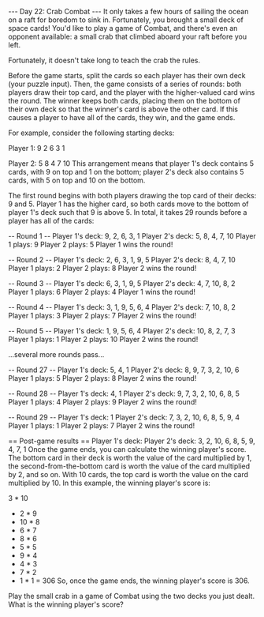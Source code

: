 --- Day 22: Crab Combat --- It only takes a few hours of sailing the ocean on a raft for boredom to sink in.
Fortunately, you brought a small deck of space cards! You'd like to play a game of Combat, and there's even an opponent
available: a small crab that climbed aboard your raft before you left.

Fortunately, it doesn't take long to teach the crab the rules.

Before the game starts, split the cards so each player has their own deck (your puzzle input). Then, the game consists
of a series of rounds: both players draw their top card, and the player with the higher-valued card wins the round. The
winner keeps both cards, placing them on the bottom of their own deck so that the winner's card is above the other card.
If this causes a player to have all of the cards, they win, and the game ends.

For example, consider the following starting decks:

Player 1:
9 2 6 3 1

Player 2:
5 8 4 7 10 This arrangement means that player 1's deck contains 5 cards, with 9 on top and 1 on the bottom; player 2's
deck also contains 5 cards, with 5 on top and 10 on the bottom.

The first round begins with both players drawing the top card of their decks: 9 and 5. Player 1 has the higher card, so
both cards move to the bottom of player 1's deck such that 9 is above 5. In total, it takes 29 rounds before a player
has all of the cards:

-- Round 1 -- Player 1's deck: 9, 2, 6, 3, 1 Player 2's deck: 5, 8, 4, 7, 10 Player 1 plays: 9 Player 2 plays: 5 Player
1 wins the round!

-- Round 2 -- Player 1's deck: 2, 6, 3, 1, 9, 5 Player 2's deck: 8, 4, 7, 10 Player 1 plays: 2 Player 2 plays: 8 Player
2 wins the round!

-- Round 3 -- Player 1's deck: 6, 3, 1, 9, 5 Player 2's deck: 4, 7, 10, 8, 2 Player 1 plays: 6 Player 2 plays: 4 Player
1 wins the round!

-- Round 4 -- Player 1's deck: 3, 1, 9, 5, 6, 4 Player 2's deck: 7, 10, 8, 2 Player 1 plays: 3 Player 2 plays: 7 Player
2 wins the round!

-- Round 5 -- Player 1's deck: 1, 9, 5, 6, 4 Player 2's deck: 10, 8, 2, 7, 3 Player 1 plays: 1 Player 2 plays: 10 Player
2 wins the round!

...several more rounds pass...

-- Round 27 -- Player 1's deck: 5, 4, 1 Player 2's deck: 8, 9, 7, 3, 2, 10, 6 Player 1 plays: 5 Player 2 plays: 8 Player
2 wins the round!

-- Round 28 -- Player 1's deck: 4, 1 Player 2's deck: 9, 7, 3, 2, 10, 6, 8, 5 Player 1 plays: 4 Player 2 plays: 9 Player
2 wins the round!

-- Round 29 -- Player 1's deck: 1 Player 2's deck: 7, 3, 2, 10, 6, 8, 5, 9, 4 Player 1 plays: 1 Player 2 plays: 7 Player
2 wins the round!

== Post-game results == Player 1's deck:
Player 2's deck: 3, 2, 10, 6, 8, 5, 9, 4, 7, 1 Once the game ends, you can calculate the winning player's score. The
bottom card in their deck is worth the value of the card multiplied by 1, the second-from-the-bottom card is worth the
value of the card multiplied by 2, and so on. With 10 cards, the top card is worth the value on the card multiplied by
10. In this example, the winning player's score is:

3 * 10

+ 2 * 9
+ 10 * 8
+ 6 * 7
+ 8 * 6
+ 5 * 5
+ 9 * 4
+ 4 * 3
+ 7 * 2
+ 1 * 1 = 306 So, once the game ends, the winning player's score is 306.

Play the small crab in a game of Combat using the two decks you just dealt. What is the winning player's score?
